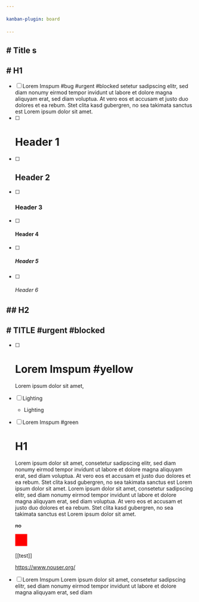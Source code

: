 ```yaml
---

kanban-plugin: board

---
```


## # Title s

## # H1
- [ ] Lorem Imspum #bug #urgent #blocked
  setetur sadipscing elitr, sed diam nonumy eirmod tempor invidunt ut labore et dolore magna aliquyam erat, sed diam voluptua. At vero eos et accusam et justo duo dolores et ea rebum. Stet clita kasd gubergren, no sea takimata sanctus est Lorem ipsum dolor sit amet.
- [ ] # Header 1
- [ ] ## Header 2
- [ ] ### Header 3
- [ ] #### Header 4
- [ ] ##### Header 5
- [ ] ###### Header 6

## ## H2

## # TITLE #urgent #blocked
- [ ] # Lorem Imspum #yellow
  Lorem ipsum dolor sit amet,
- [ ] Lighting
  - Lighting
- [ ] Lorem Imspum #green
  # H1
  
  Lorem ipsum dolor sit amet, consetetur sadipscing elitr, sed diam nonumy eirmod tempor invidunt ut labore et dolore magna aliquyam erat, sed diam voluptua. At vero eos et accusam et justo duo dolores et ea rebum. Stet clita kasd gubergren, no sea takimata sanctus est Lorem ipsum dolor sit amet. Lorem ipsum dolor sit amet, consetetur sadipscing elitr, sed diam nonumy eirmod tempor invidunt ut labore et dolore magna aliquyam erat, sed diam voluptua. At vero eos et accusam et justo duo dolores et ea rebum. Stet clita kasd gubergren, no sea takimata sanctus est Lorem ipsum dolor sit amet.
  
  ~~no~~
  
  ![](./red.png)
  
  [[test]]
  
  <https://www.nouser.org/>
- [ ] Lorem Imspum
  Lorem ipsum dolor sit amet, consetetur sadipscing elitr, sed diam nonumy eirmod tempor invidunt ut labore et dolore magna aliquyam erat, sed diam


